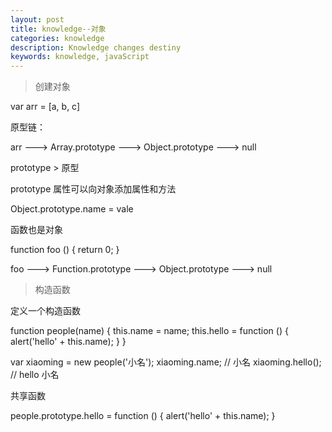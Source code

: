 ```yaml
---
layout: post
title: knowledge--对象
categories: knowledge
description: Knowledge changes destiny
keywords: knowledge, javaScript
---
```


> 创建对象
  
  var arr = [a, b, c]

  原型链：

  arr ---> Array.prototype ---> Object.prototype ---> null

  prototype  >  原型

  prototype 属性可以向对象添加属性和方法

  Object.prototype.name = vale 

  函数也是对象

  function foo () {
    return 0;
  }

  foo ---> Function.prototype ---> Object.prototype ---> null 

> 构造函数

  定义一个构造函数

  function people(name) {
    this.name = name;
    this.hello = function () {
      alert('hello' + this.name);
    }
  }

  var xiaoming = new people('小名');
  xiaoming.name;       // 小名
  xiaoming.hello();    // hello 小名

  共享函数

  people.prototype.hello = function () {
    alert('hello' + this.name);
  }